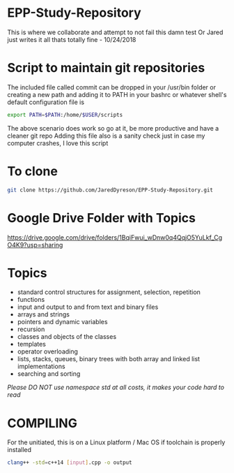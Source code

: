 # EPP-Study-Repository
This is where we collaborate and attempt to not fail this damn test
Or Jared just writes it all thats totally fine - 10/24/2018

# Script to maintain git repositories
The included file called commit can be dropped in your /usr/bin folder or creating a new path and adding it to PATH in your bashrc or whatever shell's default configuration file is
```bash
export PATH=$PATH:/home/$USER/scripts
```
The above scenario does work so go at it, be more productive and have a cleaner git repo
Adding this file also is a sanity check just in case my computer crashes, I love this script
# To clone
```bash
git clone https://github.com/JaredDyreson/EPP-Study-Repository.git
```

# Google Drive Folder with Topics
https://drive.google.com/drive/folders/1BqiFwui_wDnw0q4QqjO5YuLkf_CgO4K9?usp=sharing
# Topics
- standard control structures for assignment, selection, repetition
- functions
- input and output to and from text and binary files
- arrays and strings
- pointers and dynamic variables
- recursion
- classes and objects of the classes
- templates
- operator overloading
- lists, stacks, queues, binary trees with both array and linked list implementations
- searching and sorting

_Please DO NOT use namespace std at all costs, it makes your code hard to read_

# COMPILING
For the unitiated, this is on a Linux platform / Mac OS if toolchain is properly installed
```bash
clang++ -std=c++14 [input].cpp -o output
```
